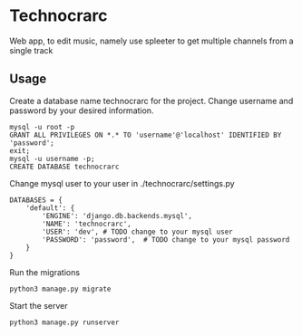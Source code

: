 # Technocrarc

Web app, to edit music, namely use spleeter to get multiple channels from a single track

## Usage

Create a database name technocrarc for the project.
Change username and password by your desired information.

```
mysql -u root -p
GRANT ALL PRIVILEGES ON *.* TO 'username'@'localhost' IDENTIFIED BY 'password';
exit;
mysql -u username -p;
CREATE DATABASE technocrarc
```

Change mysql user to your user in ./technocrarc/settings.py

```
DATABASES = {
    'default': {
        'ENGINE': 'django.db.backends.mysql',
        'NAME': 'technocrarc',
		'USER': 'dev', # TODO change to your mysql user
		'PASSWORD': 'password',  # TODO change to your mysql password
    }
}
```

Run the migrations

```
python3 manage.py migrate
```

Start the server

```
python3 manage.py runserver
```
